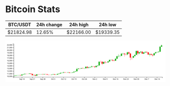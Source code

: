 # Bitcoin Stats

BTC/USDT|24h change|24h high|24h low|
|---|---|---|---|
|$21824.98|12.65%|$22166.00|$19339.35|

<img src="./chart.svg">
